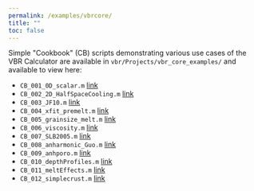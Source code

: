```yaml
---
permalink: /examples/vbrcore/
title: ""
toc: false
---
```


Simple "Cookbook" (CB) scripts demonstrating various use cases of the VBR Calculator are available in `vbr/Projects/vbr_core_examples/` and available to view here:
* `CB_001_0D_scalar.m` [link](/vbr/examples/CB_001_0D_scalar/)
* `CB_002_2D_HalfSpaceCooling.m` [link](/vbr/examples/CB_002_2D_HalfSpaceCooling/)
* `CB_003_JF10.m` [link](/vbr/examples/CB_003_JF10/)
* `CB_004_xfit_premelt.m` [link](/vbr/examples/CB_004_xfit_premelt/)
* `CB_005_grainsize_melt.m` [link](/vbr/examples/CB_005_grainsize_melt/)
* `CB_006_viscosity.m` [link](/vbr/examples/CB_006_viscosity/)
* `CB_007_SLB2005.m` [link](/vbr/examples/CB_007_SLB2005/)
* `CB_008_anharmonic_Guo.m` [link](/vbr/examples/CB_008_anharmonic_Guo/)
* `CB_009_anhporo.m` [link](/vbr/examples/CB_009_anhporo/)
* `CB_010_depthProfiles.m` [link](/vbr/examples/CB_010_depthProfiles/)
* `CB_011_meltEffects.m` [link](/vbr/examples/CB_011_meltEffects/)
* `CB_012_simplecrust.m` [link](/vbr/examples/CB_012_simplecrust/)
